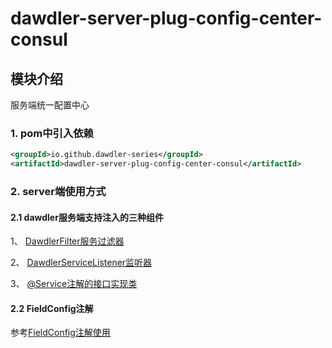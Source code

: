 # dawdler-server-plug-config-center-consul

## 模块介绍

服务端统一配置中心

### 1. pom中引入依赖

```xml
<groupId>io.github.dawdler-series</groupId>
<artifactId>dawdler-server-plug-config-center-consul</artifactId>
```

### 2. server端使用方式

#### 2.1 dawdler服务端支持注入的三种组件

1、 [DawdlerFilter服务过滤器](../../../dawdler-server/README.md#4-dawdler服务过滤器)

2、 [DawdlerServiceListener监听器](../../../dawdler-server/README.md#3-dawdler服务器启动销毁监听器)

3、 [@Service注解的接口实现类](../../../dawdler-service-plug/dawdler-service-core/README.md#2-service说明)

#### 2.2 FieldConfig注解

参考[FieldConfig注解使用](../../dawdler-config-center-core/README.md#1-FieldConfig注解)

